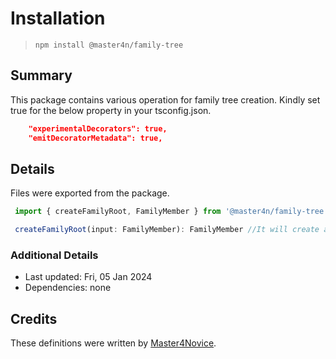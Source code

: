 # Installation

> `npm install @master4n/family-tree`

## Summary

This package contains various operation for family tree creation. Kindly set true for the below property in your tsconfig.json.

```json
    "experimentalDecorators": true,                 
    "emitDecoratorMetadata": true, 
```

## Details

Files were exported from the package.

````ts
 import { createFamilyRoot, FamilyMember } from '@master4n/family-tree'

 createFamilyRoot(input: FamilyMember): FamilyMember //It will create a family tree.
````

### Additional Details

* Last updated: Fri, 05 Jan 2024
* Dependencies: none

## Credits

These definitions were written by [Master4Novice](https://github.com/Master4Novice).
